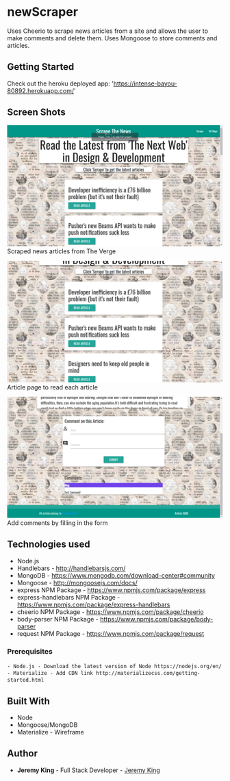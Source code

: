 # newScraper

Uses Cheerio to scrape news articles from a site and allows the user to make comments and delete them. Uses Mongoose to store comments and articles.

## Getting Started

Check out the heroku deployed app:  'https://intense-bayou-80892.herokuapp.com/'

## Screen Shots

![Screen shot](public/assets/img/frontpage.png)
Scraped news articles from The Verge

![Screen shot](public/assets/img/artview.png)
Article page to read each article

![Screen shot](public/assets/img/comment.png)
Add comments by filling in the form

## Technologies used

- Node.js
- Handlebars - http://handlebarsjs.com/
- MongoDB - https://www.mongodb.com/download-center#community
- Mongoose - http://mongoosejs.com/docs/
- express NPM Package - https://www.npmjs.com/package/express
- express-handlebars NPM Package - https://www.npmjs.com/package/express-handlebars
- cheerio NPM Package - https://www.npmjs.com/package/cheerio
- body-parser NPM Package - https://www.npmjs.com/package/body-parser
- request NPM Package - https://www.npmjs.com/package/request

### Prerequisites

```
- Node.js - Download the latest version of Node https://nodejs.org/en/
- Materialize - Add CDN link http://materializecss.com/getting-started.html
```

## Built With

* Node
* Mongoose/MongoDB
* Materialize - Wireframe

## Author

* **Jeremy King** - Full Stack Developer - [Jeremy King](https://github.com/KingJeremy2211)